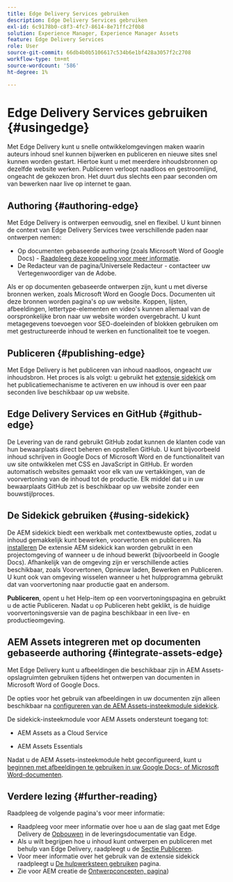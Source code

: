 ```yaml
---
title: Edge Delivery Services gebruiken
description: Edge Delivery Services gebruiken
exl-id: 6c9178b0-c8f3-4fc7-8614-8e71ffc2f0b8
solution: Experience Manager, Experience Manager Assets
feature: Edge Delivery Services
role: User
source-git-commit: 66db4b0b5106617c534b6e1bf428a3057f2c2708
workflow-type: tm+mt
source-wordcount: '586'
ht-degree: 1%

---
```


# Edge Delivery Services gebruiken {#usingedge}

Met Edge Delivery kunt u snelle ontwikkelomgevingen maken waarin auteurs inhoud snel kunnen bijwerken en publiceren en nieuwe sites snel kunnen worden gestart. Hiertoe kunt u met meerdere inhoudsbronnen op dezelfde website werken. Publiceren verloopt naadloos en gestroomlijnd, ongeacht de gekozen bron. Het duurt dus slechts een paar seconden om van bewerken naar live op internet te gaan.

## Authoring {#authoring-edge}

Met Edge Delivery is ontwerpen eenvoudig, snel en flexibel. U kunt binnen de context van Edge Delivery Services twee verschillende paden naar ontwerpen nemen:

* Op documenten gebaseerde authoring (zoals Microsoft Word of Google Docs) - [Raadpleeg deze koppeling voor meer informatie](https://www.hlx.live/docs/authoring).
* De Redacteur van de pagina/Universele Redacteur - contacteer uw Vertegenwoordiger van de Adobe.

Als er op documenten gebaseerde ontwerpen zijn, kunt u met diverse bronnen werken, zoals Microsoft Word en Google Docs. Documenten uit deze bronnen worden pagina&#39;s op uw website. Koppen, lijsten, afbeeldingen, lettertype-elementen en video&#39;s kunnen allemaal van de oorspronkelijke bron naar uw website worden overgebracht. U kunt metagegevens toevoegen voor SEO-doeleinden of blokken gebruiken om met gestructureerde inhoud te werken en functionaliteit toe te voegen.

## Publiceren {#publishing-edge}

Met Edge Delivery is het publiceren van inhoud naadloos, ongeacht uw inhoudsbron. Het proces is als volgt: u gebruikt het [extensie sidekick](#using-sidekick) om het publicatiemechanisme te activeren en uw inhoud is over een paar seconden live beschikbaar op uw website.

## Edge Delivery Services en GitHub {#github-edge}

De Levering van de rand gebruikt GitHub zodat kunnen de klanten code van hun bewaarplaats direct beheren en opstellen GitHub. U kunt bijvoorbeeld inhoud schrijven in Google Docs of Microsoft Word en de functionaliteit van uw site ontwikkelen met CSS en JavaScript in GitHub. Er worden automatisch websites gemaakt voor elk van uw vertakkingen, van de voorvertoning van de inhoud tot de productie. Elk middel dat u in uw bewaarplaats GitHub zet is beschikbaar op uw website zonder een bouwstijlproces.

## De Sidekick gebruiken {#using-sidekick}

De AEM sidekick biedt een werkbalk met contextbewuste opties, zodat u inhoud gemakkelijk kunt bewerken, voorvertonen en publiceren. Na [installeren](https://www.hlx.live/docs/sidekick-extension) De extensie AEM sidekick kan worden gebruikt in een projectomgeving of wanneer u de inhoud bewerkt (bijvoorbeeld in Google Docs). Afhankelijk van de omgeving zijn er verschillende acties beschikbaar, zoals Voorvertonen, Opnieuw laden, Bewerken en Publiceren. U kunt ook van omgeving wisselen wanneer u het hulpprogramma gebruikt dat van voorvertoning naar productie gaat en andersom.

**Publiceren**, opent u het Help-item op een voorvertoningspagina en gebruikt u de actie Publiceren. Nadat u op Publiceren hebt geklikt, is de huidige voorvertoningsversie van de pagina beschikbaar in een live- en productieomgeving.

## AEM Assets integreren met op documenten gebaseerde authoring {#integrate-assets-edge}

Met Edge Delivery kunt u afbeeldingen die beschikbaar zijn in AEM Assets-opslagruimten gebruiken tijdens het ontwerpen van documenten in Microsoft Word of Google Docs.

De opties voor het gebruik van afbeeldingen in uw documenten zijn alleen beschikbaar na [configureren van de AEM Assets-insteekmodule sidekick](https://www.hlx.live/developer/configuring-aem-assets-sidekick-plugin).

De sidekick-insteekmodule voor AEM Assets ondersteunt toegang tot:

* AEM Assets as a Cloud Service

* AEM Assets Essentials

Nadat u de AEM Assets-insteekmodule hebt geconfigureerd, kunt u [beginnen met afbeeldingen te gebruiken in uw Google Docs- of Microsoft Word-documenten](https://www.hlx.live/docs/aem-assets-sidekick-plugin).

## Verdere lezing {#further-reading}

Raadpleeg de volgende pagina&#39;s voor meer informatie:

* Raadpleeg voor meer informatie over hoe u aan de slag gaat met Edge Delivery de [Opbouwen](https://www.hlx.live/docs/#build) in de leveringsdocumentatie van Edge.
* Als u wilt begrijpen hoe u inhoud kunt ontwerpen en publiceren met behulp van Edge Delivery, raadpleegt u de [Sectie Publiceren](https://www.hlx.live/docs/authoring).
* Voor meer informatie over het gebruik van de extensie sidekick raadpleegt u [De hulpwerksteen gebruiken](https://www.hlx.live/docs/sidekick) pagina.
* Zie voor AEM creatie de [Ontwerpconcepten, pagina](/help/sites-authoring/author.md))
